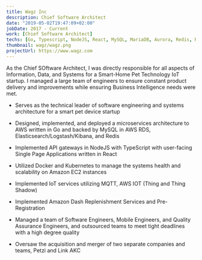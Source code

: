 ```yaml
---
title: Wagz Inc
description: Chief Software Architect
date: "2019-05-02T19:47:09+02:00"
jobDate: 2017 - Current
work: [Chief Software Architect]
techs: [Go, Typescript, NodeJS, React, MySQL, MariaDB, Aurora, Redis, RabbitMQ, Docker, Kubernetes, Ansible, Segment, Stripe, Chargify, AWS, Digital Ocean]
thumbnail: wagz/wagz.png
projectUrl: https://www.wagz.com
---
```


As the Chief SOftware Architect, I was directly responsible for all aspects of Information, Data, and Systems for a Smart-Home Pet Technology IoT startup. I managed a large team of engineers to ensure constant product delivery and improvements while ensuring Business Intelligence needs were met.

- Serves as the technical leader of software engineering and systems architecture for a smart pet device startup

- Designed, implemented, and deployed a microservices architecture to AWS written in Go and backed by MySQL in AWS RDS, Elasticsearch/Logstash/Kibana, and Redis

- Implemented API gateways in NodeJS with TypeScript with user-facing Single Page Applications written in React

- Utilized Docker and Kubernetes to manage the systems health and scalability on Amazon EC2 instances

- Implemented IoT services utilizing MQTT, AWS IOT (Thing and Thing Shadow)

- Implemented Amazon Dash Replenishment Services and Pre-Registration

- Managed a team of Software Engineers, Mobile Engineers, and Quality Assurance Engineers, and outsourced teams to meet tight deadlines with a high degree quality

- Oversaw the acquisition and merger of two separate companies and teams, Petzi and Link AKC
